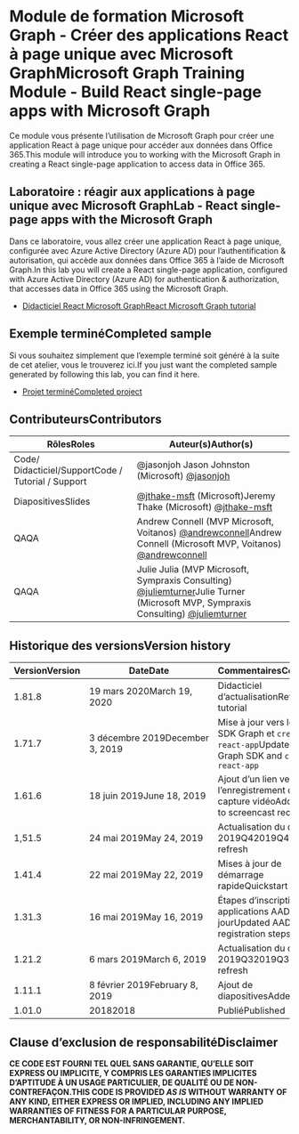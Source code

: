 # <a name="microsoft-graph-training-module---build-react-single-page-apps-with-microsoft-graph"></a><span data-ttu-id="f1367-101">Module de formation Microsoft Graph - Créer des applications React à page unique avec Microsoft Graph</span><span class="sxs-lookup"><span data-stu-id="f1367-101">Microsoft Graph Training Module - Build React single-page apps with Microsoft Graph</span></span>

<span data-ttu-id="f1367-102">Ce module vous présente l’utilisation de Microsoft Graph pour créer une application React à page unique pour accéder aux données dans Office 365.</span><span class="sxs-lookup"><span data-stu-id="f1367-102">This module will introduce you to working with the Microsoft Graph in creating a React single-page application to access data in Office 365.</span></span>

## <a name="lab---react-single-page-apps-with-the-microsoft-graph"></a><span data-ttu-id="f1367-103">Laboratoire : réagir aux applications à page unique avec Microsoft Graph</span><span class="sxs-lookup"><span data-stu-id="f1367-103">Lab - React single-page apps with the Microsoft Graph</span></span>

<span data-ttu-id="f1367-104">Dans ce laboratoire, vous allez créer une application React à page unique, configurée avec Azure Active Directory (Azure AD) pour l’authentification & autorisation, qui accède aux données dans Office 365 à l’aide de Microsoft Graph.</span><span class="sxs-lookup"><span data-stu-id="f1367-104">In this lab you will create a React single-page application, configured with Azure Active Directory (Azure AD) for authentication & authorization, that accesses data in Office 365 using the Microsoft Graph.</span></span>

- [<span data-ttu-id="f1367-105">Didacticiel React Microsoft Graph</span><span class="sxs-lookup"><span data-stu-id="f1367-105">React Microsoft Graph tutorial</span></span>](https://docs.microsoft.com/graph/training/react-tutorial)

## <a name="completed-sample"></a><span data-ttu-id="f1367-106">Exemple terminé</span><span class="sxs-lookup"><span data-stu-id="f1367-106">Completed sample</span></span>

<span data-ttu-id="f1367-107">Si vous souhaitez simplement que l’exemple terminé soit généré à la suite de cet atelier, vous le trouverez ici.</span><span class="sxs-lookup"><span data-stu-id="f1367-107">If you just want the completed sample generated by following this lab, you can find it here.</span></span>

- [<span data-ttu-id="f1367-108">Projet terminé</span><span class="sxs-lookup"><span data-stu-id="f1367-108">Completed project</span></span>](demo)

## <a name="contributors"></a><span data-ttu-id="f1367-109">Contributeurs</span><span class="sxs-lookup"><span data-stu-id="f1367-109">Contributors</span></span>

|           <span data-ttu-id="f1367-110">Rôles</span><span class="sxs-lookup"><span data-stu-id="f1367-110">Roles</span></span>           |                                           <span data-ttu-id="f1367-111">Auteur(s)</span><span class="sxs-lookup"><span data-stu-id="f1367-111">Author(s)</span></span>                                           |
| ------------------------- | --------------------------------------------------------------------------------------------- |
| <span data-ttu-id="f1367-112">Code/ Didacticiel/Support</span><span class="sxs-lookup"><span data-stu-id="f1367-112">Code / Tutorial / Support</span></span> | <span data-ttu-id="f1367-113">@jasonjoh [](//github.com/jasonjoh)</span><span class="sxs-lookup"><span data-stu-id="f1367-113">Jason Johnston (Microsoft) [@jasonjoh](//github.com/jasonjoh)</span></span>                                 |
| <span data-ttu-id="f1367-114">Diapositives</span><span class="sxs-lookup"><span data-stu-id="f1367-114">Slides</span></span>                    | <span data-ttu-id="f1367-115">[@jthake-msft](//github.com/jthake-msft) (Microsoft)</span><span class="sxs-lookup"><span data-stu-id="f1367-115">Jeremy Thake (Microsoft) [@jthake-msft](//github.com/jthake-msft)</span></span>                             |
| <span data-ttu-id="f1367-116">QA</span><span class="sxs-lookup"><span data-stu-id="f1367-116">QA</span></span>                        | <span data-ttu-id="f1367-117">Andrew Connell (MVP Microsoft, Voitanos) [@andrewconnell](//github.com/andrewconnell)</span><span class="sxs-lookup"><span data-stu-id="f1367-117">Andrew Connell (Microsoft MVP, Voitanos) [@andrewconnell](//github.com/andrewconnell)</span></span>         |
| <span data-ttu-id="f1367-118">QA</span><span class="sxs-lookup"><span data-stu-id="f1367-118">QA</span></span>                        | <span data-ttu-id="f1367-119">Julie Julia (MVP Microsoft, Sympraxis Consulting) [@juliemturner](//github.com/juliemturner)</span><span class="sxs-lookup"><span data-stu-id="f1367-119">Julie Turner (Microsoft MVP, Sympraxis Consulting) [@juliemturner](//github.com/juliemturner)</span></span> |

## <a name="version-history"></a><span data-ttu-id="f1367-120">Historique des versions</span><span class="sxs-lookup"><span data-stu-id="f1367-120">Version history</span></span>

| <span data-ttu-id="f1367-121">Version</span><span class="sxs-lookup"><span data-stu-id="f1367-121">Version</span></span> |       <span data-ttu-id="f1367-122">Date</span><span class="sxs-lookup"><span data-stu-id="f1367-122">Date</span></span>       |              <span data-ttu-id="f1367-123">Commentaires</span><span class="sxs-lookup"><span data-stu-id="f1367-123">Comments</span></span>              |
| ------- | ---------------- | ---------------------------------- |
| <span data-ttu-id="f1367-124">1.8</span><span class="sxs-lookup"><span data-stu-id="f1367-124">1.8</span></span>     | <span data-ttu-id="f1367-125">19 mars 2020</span><span class="sxs-lookup"><span data-stu-id="f1367-125">March 19, 2020</span></span>   | <span data-ttu-id="f1367-126">Didacticiel d’actualisation</span><span class="sxs-lookup"><span data-stu-id="f1367-126">Refresh tutorial</span></span>                   |
| <span data-ttu-id="f1367-127">1.7</span><span class="sxs-lookup"><span data-stu-id="f1367-127">1.7</span></span>     | <span data-ttu-id="f1367-128">3 décembre 2019</span><span class="sxs-lookup"><span data-stu-id="f1367-128">December 3, 2019</span></span> | <span data-ttu-id="f1367-129">Mise à jour vers le dernier SDK Graph et `create-react-app`</span><span class="sxs-lookup"><span data-stu-id="f1367-129">Update to latest Graph SDK and `create-react-app`</span></span> |
| <span data-ttu-id="f1367-130">1.6</span><span class="sxs-lookup"><span data-stu-id="f1367-130">1.6</span></span>     | <span data-ttu-id="f1367-131">18 juin 2019</span><span class="sxs-lookup"><span data-stu-id="f1367-131">June 18, 2019</span></span>    | <span data-ttu-id="f1367-132">Ajout d’un lien vers l’enregistrement de la capture vidéo</span><span class="sxs-lookup"><span data-stu-id="f1367-132">Added link to screencast recording</span></span> |
| <span data-ttu-id="f1367-133">1,5</span><span class="sxs-lookup"><span data-stu-id="f1367-133">1.5</span></span>     | <span data-ttu-id="f1367-134">24 mai 2019</span><span class="sxs-lookup"><span data-stu-id="f1367-134">May 24, 2019</span></span>     | <span data-ttu-id="f1367-135">Actualisation du contenu 2019Q4</span><span class="sxs-lookup"><span data-stu-id="f1367-135">2019Q4 content refresh</span></span>             |
| <span data-ttu-id="f1367-136">1.4</span><span class="sxs-lookup"><span data-stu-id="f1367-136">1.4</span></span>     | <span data-ttu-id="f1367-137">22 mai 2019</span><span class="sxs-lookup"><span data-stu-id="f1367-137">May 22, 2019</span></span>     | <span data-ttu-id="f1367-138">Mises à jour de démarrage rapide</span><span class="sxs-lookup"><span data-stu-id="f1367-138">Quickstart updates</span></span>                 |
| <span data-ttu-id="f1367-139">1.3</span><span class="sxs-lookup"><span data-stu-id="f1367-139">1.3</span></span>     | <span data-ttu-id="f1367-140">16 mai 2019</span><span class="sxs-lookup"><span data-stu-id="f1367-140">May 16, 2019</span></span>     | <span data-ttu-id="f1367-141">Étapes d’inscription des applications AAD mises à jour</span><span class="sxs-lookup"><span data-stu-id="f1367-141">Updated AAD app registration steps</span></span> |
| <span data-ttu-id="f1367-142">1.2</span><span class="sxs-lookup"><span data-stu-id="f1367-142">1.2</span></span>     | <span data-ttu-id="f1367-143">6 mars 2019</span><span class="sxs-lookup"><span data-stu-id="f1367-143">March 6, 2019</span></span>    | <span data-ttu-id="f1367-144">Actualisation du contenu 2019Q3</span><span class="sxs-lookup"><span data-stu-id="f1367-144">2019Q3 content refresh</span></span>             |
| <span data-ttu-id="f1367-145">1.1</span><span class="sxs-lookup"><span data-stu-id="f1367-145">1.1</span></span>     | <span data-ttu-id="f1367-146">8 février 2019</span><span class="sxs-lookup"><span data-stu-id="f1367-146">February 8, 2019</span></span> | <span data-ttu-id="f1367-147">Ajout de diapositives</span><span class="sxs-lookup"><span data-stu-id="f1367-147">Added slides</span></span>                       |
| <span data-ttu-id="f1367-148">1.0</span><span class="sxs-lookup"><span data-stu-id="f1367-148">1.0</span></span>     | <span data-ttu-id="f1367-149">2018</span><span class="sxs-lookup"><span data-stu-id="f1367-149">2018</span></span>             | <span data-ttu-id="f1367-150">Publié</span><span class="sxs-lookup"><span data-stu-id="f1367-150">Published</span></span>                          |

## <a name="disclaimer"></a><span data-ttu-id="f1367-151">Clause d’exclusion de responsabilité</span><span class="sxs-lookup"><span data-stu-id="f1367-151">Disclaimer</span></span>

<span data-ttu-id="f1367-152">**CE CODE EST  FOURNI TEL QUEL SANS GARANTIE, QU’ELLE SOIT EXPRESS OU IMPLICITE, Y COMPRIS LES GARANTIES IMPLICITES D’APTITUDE À UN USAGE PARTICULIER, DE QUALITÉ OU DE NON-CONTREFAÇON.**</span><span class="sxs-lookup"><span data-stu-id="f1367-152">**THIS CODE IS PROVIDED *AS IS* WITHOUT WARRANTY OF ANY KIND, EITHER EXPRESS OR IMPLIED, INCLUDING ANY IMPLIED WARRANTIES OF FITNESS FOR A PARTICULAR PURPOSE, MERCHANTABILITY, OR NON-INFRINGEMENT.**</span></span>
